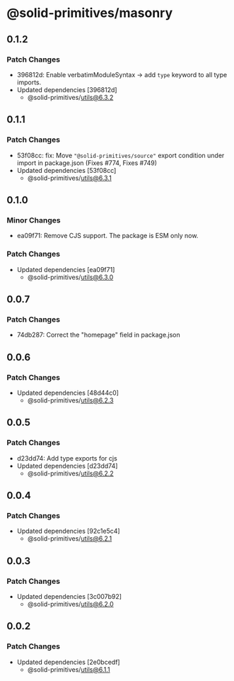 # @solid-primitives/masonry

## 0.1.2

### Patch Changes

- 396812d: Enable verbatimModuleSyntax -> add `type` keyword to all type imports.
- Updated dependencies [396812d]
  - @solid-primitives/utils@6.3.2

## 0.1.1

### Patch Changes

- 53f08cc: fix: Move `"@solid-primitives/source"` export condition under import in package.json
  (Fixes #774, Fixes #749)
- Updated dependencies [53f08cc]
  - @solid-primitives/utils@6.3.1

## 0.1.0

### Minor Changes

- ea09f71: Remove CJS support. The package is ESM only now.

### Patch Changes

- Updated dependencies [ea09f71]
  - @solid-primitives/utils@6.3.0

## 0.0.7

### Patch Changes

- 74db287: Correct the "homepage" field in package.json

## 0.0.6

### Patch Changes

- Updated dependencies [48d44c0]
  - @solid-primitives/utils@6.2.3

## 0.0.5

### Patch Changes

- d23dd74: Add type exports for cjs
- Updated dependencies [d23dd74]
  - @solid-primitives/utils@6.2.2

## 0.0.4

### Patch Changes

- Updated dependencies [92c1e5c4]
  - @solid-primitives/utils@6.2.1

## 0.0.3

### Patch Changes

- Updated dependencies [3c007b92]
  - @solid-primitives/utils@6.2.0

## 0.0.2

### Patch Changes

- Updated dependencies [2e0bcedf]
  - @solid-primitives/utils@6.1.1
